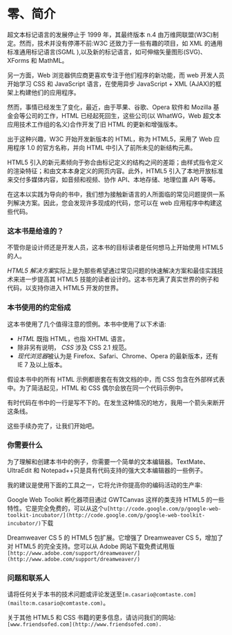 # 零、简介

超文本标记语言的发展停止于 1999 年，其最终版本 n.4 由万维网联盟(W3C)制定。然而，技术并没有停滞不前:W3C 还致力于一些有趣的项目，如 XML 的通用标准通用标记语言(SGML ),以及新的标记语言，如可伸缩矢量图形(SVG)、XForms 和 MathML。

另一方面，Web 浏览器供应商更喜欢专注于他们程序的新功能，而 web 开发人员开始学习 CSS 和 JavaScript 语言，在使用异步 JavaScript + XML (AJAX)的框架上构建他们的应用程序。

然而，事情已经发生了变化，最近，由于苹果、谷歌、Opera 软件和 Mozilla 基金会等公司的工作，HTML 已经起死回生，这些公司(以 WhatWG，Web 超文本应用技术工作组的名义)合作开发了旧 HTML 的更新和增强版本。

出于这种兴趣，W3C 开始开发新版本的 HTML，称为 HTML5，采用了 Web 应用程序 1.0 的官方名称，并向 HTML 中引入了前所未见的新结构元素。

HTML5 引入的新元素倾向于弥合由标记定义的结构之间的差距；由样式指令定义的渲染特征；和由文本本身定义的网页内容。此外，HTML5 引入了本地开放标准来交付多媒体内容，如音频和视频、协作 API、本地存储、地理位置 API 等等。

在这本以实践为导向的书中，我们想为接触新语言的人所面临的常见问题提供一系列解决方案。因此，您会发现许多现成的代码，您可以在 web 应用程序中构建这些代码。

### 这本书是给谁的？

不管你是设计师还是开发人员，这本书的目标读者是任何想马上开始使用 HTML5 的人。

*HTML5 解决方案*实际上是为那些希望通过常见问题的快速解决方案和最佳实践技术来进一步提高其 HTML5 技能的读者设计的。这本书充满了真实世界的例子和代码，以支持你进入 HTML5 开发的世界。

### 本书使用的约定俗成

这本书使用了几个值得注意的惯例。本书中使用了以下术语:

*   *HTML* 既指 HTML，也指 XHTML 语言。
*   除非另有说明， *CSS* 涉及 CSS 2.1 规范。
*   *现代浏览器*被认为是 Firefox、Safari、Chrome、Opera 的最新版本，还有 IE 7 及以上版本。

假设本书中的所有 HTML 示例都嵌套在有效文档的中，而 CSS 包含在外部样式表中。为了简洁起见，HTML 和 CSS 偶尔会放在同一个代码示例中。

有时代码在书中的一行是写不下的。在发生这种情况的地方，我用一个箭头来断开这条线。

这些手续办完了，让我们开始吧。

### 你需要什么

为了理解和创建本书中的例子，你需要一个简单的文本编辑器。TextMate、UltraEdit 和 Notepad++只是具有代码支持的强大文本编辑器的一些例子。

我的建议是使用下面的工具之一，它将允许你提高你的编码活动的生产率:

Google Web Toolkit 孵化器项目通过 GWTCanvas 这样的类支持 HTML5 的一些特性。它是完全免费的，可以从这个`u[http://code.google.com/p/google-web-toolkit-incubator/](http://code.google.com/p/google-web-toolkit-incubator/)`下载

Dreamweaver CS 5 的 HTML5 包扩展。它增强了 Dreamweaver CS 5，增加了对 HTML5 的完全支持。您可以从 Adobe 网站下载免费试用版`[http://www.adobe.com/support/dreamweaver/](http://www.adobe.com/support/dreamweaver/)`

### 问题和联系人

请将任何关于本书的技术问题或评论发送至`[m.casario@comtaste.com](mailto:m.casario@comtaste.com)`。

关于其他 HTML5 和 CSS 书籍的更多信息，请访问我们的网站:`[www.friendsofed.com](http://www.friendsofed.com).`
